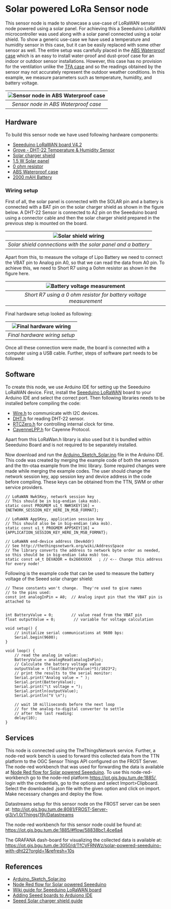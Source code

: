 ﻿# Solar powered LoRa Sensor node

This sensor node is made to showcase a use-case of LoRaWAN sensor node powered using a solar panel. For achieving this a Seeeduino LoRaWAN microcontroller was used along with a solar panel connected using a solar shield. To show a generic use-case we have used a temperature and humidity sensor in this case, but it can be easily replaced with some other sensor as well. The entire setup was carefully placed in the [ABS Waterproof case](https://www.aliexpress.com/item/32806344313.html) which is an easy to install water-proof and dust-proof case for an indoor or outdoor sensor installations. However, this case has no provision for the ventilation unlike the [TFA case](https://www.tfa-dostmann.de/en/produkt/protective-cover-for-outdoor-transmitter/) and so the readings obtained by the sensor may not accurately represent the outdoor weather conditions. In this example, we measure parameters such as temperature, humidity, and battery voltage.

| ![Sensor node in ABS Waterproof case](setup.jpg) | 
|:--:| 
| *Sensor node in ABS Waterproof case* |

## Hardware

To build this sensor node we have used following hardware components:

- [Seeeduino LoRaWAN board V4.2](http://wiki.seeedstudio.com/Seeeduino_LoRAWAN/)
- [Grove - DHT-22 Temperature & Humidity Sensor](http://wiki.seeedstudio.com/Grove-Temperature_and_Humidity_Sensor_Pro/) 
- [Solar charger shield](http://wiki.seeedstudio.com/Solar_Charger_Shield_V2.2/)
- [1.5 W Solar panel](https://www.seeedstudio.com/1-5W-Solar-Panel-81X137.html)
- [0 ohm resistor](http://www.learningaboutelectronics.com/Articles/Zero-ohm-resistors)
- [ABS Waterproof case](https://www.aliexpress.com/item/32806344313.html)
- [2000 mAH Battery](https://www.adafruit.com/product/2011)

### Wiring setup

First of all, the solar panel is connected with the SOLAR pin and a battery is connected with a BAT pin on the solar charger shield as shown in the figure below. A DHT-22 Sensor is connected to A2 pin on the Seeeduino board using a connector cable and then the solar charger shield prepared in the previous step is mounted on the board. 

| ![Solar shield wiring](shield_wiring.jpg) | 
|:--:| 
| *Solar shield connections with the solar panel and a battery* |

Apart from this, to measure the voltage of Lipo Battery we need to connect the VBAT pin to Analog pin A0, so that we can read the data from A0 pin. To achieve this, we need to Short R7 using a 0ohm resistor as shown in the figure here.

| ![Battery voltage measurement](short.jpg) | 
|:--:| 
| *Short R7 using a 0 ohm resistor for battery voltage measurement* |

Final hardware setup looked as following:

| ![Final hardware wiring](hardware.png) | 
|:--:| 
| *Final hardware wiring setup* |

Once all these connection were made, the board is connected with a computer using a USB cable. Further, steps of software part needs to be followed:

## Software

To create this node, we use Arduino IDE for setting up the Seeeduino LoRaWAN device. First, install the [Seeeduino LoRaWAN](http://wiki.seeedstudio.com/Seeeduino_LoRAWAN/) board to your Arduino IDE and select the correct port. Then following libraries needs to be installed before compiling the code:

- [Wire.h](https://github.com/esp8266/Arduino/tree/master/libraries/Wire) to communicate with I2C devices.
- [DHT.h](https://github.com/Seeed-Studio/Grove_Temperature_And_Humidity_Sensor) for reading DHT-22 sensor.
- [RTCZero.h](https://github.com/arduino-libraries/RTCZero) for controlling internal clock for time.
- [CayenneLPP.h](https://github.com/ElectronicCats/CayenneLPP/archive/master.zip) for Cayenne Protocol.

Apart from this LoRaWan.h library is also used but it is bundled within Seeeduino Board and is not required to be separately installed.

Now download and run the [Arduino_Sketch_Solar.ino](Arduino_Sketch_Solar/Arduino_Sketch_Solar.ino) file in the Arduino IDE. This code was created by merging the example code of both the sensors and the ttn-otaa example from the lmic library. Some required changes were made while merging the example codes. The user should change the network session key, app session key and device address in the code before compiling. These keys can be obtained from the TTN, SWM or other service providers.

```
// LoRaWAN NwkSKey, network session key
// This should be in big-endian (aka msb).
static const PROGMEM u1_t NWKSKEY[16] = {NETWORK_SESSION_KEY_HERE_IN_MSB_FORMAT};

// LoRaWAN AppSKey, application session key
// This should also be in big-endian (aka msb).
static const u1_t PROGMEM APPSKEY[16] = {APPLICATION_SESSION_KEY_HERE_IN_MSB_FORMAT};

// LoRaWAN end-device address (DevAddr)
// See http://thethingsnetwork.org/wiki/AddressSpace
// The library converts the address to network byte order as needed, so this should be in big-endian (aka msb) too.
static const u4_t DEVADDR = 0x260XXXXX   ; // <-- Change this address for every node!
```
Following is the example code that can be used to measure the battery voltage of the Seeed solar charger shield:
```
// These constants won't change.  They're used to give names
// to the pins used:
const int analogInPin = A0;  // Analog input pin that the VBAT pin is attached to


int BatteryValue = 0;        // value read from the VBAT pin
float outputValue = 0;        // variable for voltage calculation

void setup() {
    // initialize serial communications at 9600 bps:
    Serial.begin(9600);
}

void loop() {
    // read the analog in value:
    BatteryValue = analogRead(analogInPin);
    // Calculate the battery voltage value
    outputValue = (float(BatteryValue)*5)/1023*2;
    // print the results to the serial monitor:
    Serial.print("Analog value = " );
    Serial.print(BatteryValue);
    Serial.print("\t voltage = ");
    Serial.println(outputValue);
    Serial.println("V \n");

    // wait 10 milliseconds before the next loop
    // for the analog-to-digital converter to settle
    // after the last reading:
    delay(10);
}
```

## Services

This node is connected using the TheThingsNetwork service. Further, a node-red work bench is used to forward this collected data from the TTN platform to the OGC Sensor Things API configured on the FROST Server. The node-red workbench that was used for forwarding the data is available at [Node Red flow for Solar powered Seeeduino](./Node_flow_Solar.json). To use this node-red-workbench go to the node-red platform https://iot.gis.bgu.tum.de:1885/, login with the credentials, go to the options and select Import>Clipboard. Select the downloaded .json file with the given option and click on import. Make necessary changes and deploy the flow.

Datastreams setup for this sensor node on the FROST server can be seen at:
http://iot.gis.bgu.tum.de:8081/FROST-Server-gi3/v1.0/Things(19)/Datastreams

The node-red workbench for this sensor node could be found at: https://iot.gis.bgu.tum.de:1885/#flow/58838bc1.4ce6a4

The GRAFANA dash-board for visualizing the collected data is available at:
https://iot.gis.bgu.tum.de:3050/d/TfCVFRNWz/solar-powered-seeeduino-with-dht22?orgId=1&refresh=10s

## References

* [Arduino_Sketch_Solar.ino](Arduino_Sketch_Solar/Arduino_Sketch_Solar.ino)
* [Node Red flow for Solar powered Seeeduino](./Node_flow_Solar.json)
* [Wiki guide for Seeeduino LoRaWAN board](http://wiki.seeedstudio.com/Seeeduino_LoRAWAN/)
* [Adding Seeed boards to Arduiono IDE](http://wiki.seeedstudio.com/Seeed_Arduino_Boards/)
* [Seeed Solar charger shield guide](http://wiki.seeedstudio.com/Solar_Charger_Shield_V2.2/)
